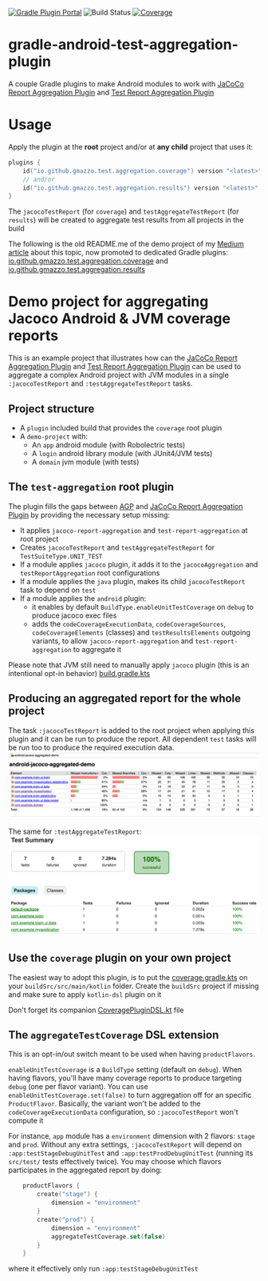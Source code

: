[![Gradle Plugin Portal](https://img.shields.io/gradle-plugin-portal/v/io.github.gmazzo.test.aggregation.coverage)](https://plugins.gradle.org/plugin/io.github.gmazzo.test.aggregation.coverage)
![Build Status](https://github.com/gmazzo/gradle-android-test-aggregation-plugin/actions/workflows/build.yaml/badge.svg)
[![Coverage](https://codecov.io/gh/gmazzo/gradle-android-test-aggregation-plugin/branch/main/graph/badge.svg?token=D5cDiPWvcS)](https://codecov.io/gh/gmazzo/gradle-android-test-aggregation-plugin)

# gradle-android-test-aggregation-plugin
A couple Gradle plugins to make Android modules to work with 
[JaCoCo Report Aggregation Plugin](https://docs.gradle.org/current/userguide/jacoco_report_aggregation_plugin.html) and
[Test Report Aggregation Plugin](https://docs.gradle.org/current/userguide/test_report_aggregation_plugin.html)

# Usage
Apply the plugin at the **root** project and/or at **any child** project that uses it:
```kotlin
plugins {
    id("io.github.gmazzo.test.aggregation.coverage") version "<latest>" 
    // and/or
    id("io.github.gmazzo.test.aggregation.results") version "<latest>"
}
```

The `jacocoTestReport` (for `coverage`) and `testAggregateTestReport` (for `results`) will be created 
to aggregate test results from all projects in the build

The following is the old README.me of the demo project of my [Medium article](https://medium.com/p/53e912b2e63c) about this topic, 
now promoted to dedicated Gradle plugins: 
[io.github.gmazzo.test.aggregation.coverage](https://plugins.gradle.org/plugin/io.github.gmazzo.test.aggregation.coverage) and
[io.github.gmazzo.test.aggregation.results](https://plugins.gradle.org/plugin/io.github.gmazzo.test.aggregation.results)

# Demo project for aggregating Jacoco Android & JVM coverage reports
This is an example project that illustrates how can the 
[JaCoCo Report Aggregation Plugin](https://docs.gradle.org/current/userguide/jacoco_report_aggregation_plugin.html) and
[Test Report Aggregation Plugin](https://docs.gradle.org/current/userguide/test_report_aggregation_plugin.html)
can be used to aggregate a complex Android project with JVM modules in a single `:jacocoTestReport` and `:testAggregateTestReport` tasks.

## Project structure
- A `plugin` included build that provides the `coverage` root plugin
- A `demo-project` with:
  - An `app` android module (with Robolectric tests)
  - A `login` android library module (with JUnit4/JVM tests)
  - A `domain` jvm module (with tests)

## The `test-aggregation` root plugin
The plugin fills the gaps between [AGP](https://developer.android.com/studio/releases/gradle-plugin) and 
[JaCoCo Report Aggregation Plugin](https://docs.gradle.org/current/userguide/jacoco_report_aggregation_plugin.html)
by providing the necessary setup missing:
- It applies `jacoco-report-aggregation` and `test-report-aggregation` at root project
- Creates `jacocoTestReport` and `testAggregateTestReport` for `TestSuiteType.UNIT_TEST`
- If a module applies `jacoco` plugin, it adds it to the `jacocoAggregation` and `testReportAggregation` root configurations
- If a module applies the `java` plugin, makes its child `jacocoTestReport` task to depend on `test`
- If a module applies the `android` plugin:
  - it enables by default `BuildType.enableUnitTestCoverage` on `debug` to produce jacoco exec files
  - adds the `codeCoverageExecutionData`, `codeCoverageSources`, `codeCoverageElements` (classes) and `testResultsElements`
    outgoing variants, to allow `jacoco-report-aggregation` and `test-report-aggregation` to aggregate it

Please note that JVM still need to manually apply `jacoco` plugin (this is an intentional opt-in behavior)
[build.gradle.kts](build.gradle.kts#L3)

## Producing an aggregated report for the whole project
The task `:jacocoTestReport` is added to the root project when applying this plugin and it can be
run to produce the report. All dependent `test` tasks will be run too to produce the required execution data.
![Aggregated JaCoCo Report example](README-aggregated-jacoco-report.png)

The same for `:testAggregateTestReport`:
![Aggregated Test Report example](README-aggregated-test-report.png)

## Use the `coverage` plugin on your own project
The easiest way to adopt this plugin, is to put the [coverage.gradle.kts](coverage-plugin/src/main/kotlin/coverage.gradle.kts)
on your `buildSrc/src/main/kotlin` folder.
Create the `buildSrc` project if missing and make sure to apply `kotlin-dsl` plugin on it

Don't forget its companion [CoveragePluginDSL.kt](coverage-plugin/src/main/kotlin/org/gradle/kotlin/dsl/CoveragePluginDSL.kt) file

## The `aggregateTestCoverage` DSL extension
This is an opt-in/out switch meant to be used when having `productFlavors`.

`enableUnitTestCoverage` is a `BuildType` setting (default on `debug`). When having flavors, you'll
have many coverage reports to produce targeting `debug` (one per flavor variant).
You can use `enableUnitTestCoverage.set(false)` to turn aggregation off for an specific `ProductFlavor`. 
Basically, the variant won't be added to the `codeCoverageExecutionData` configuration, so `:jacocoTestReport` won't compute it

For instance, `app` module has a `environment` dimension with 2 flavors: `stage` and `prod`.
Without any extra settings, `:jacocoTestReport` will depend on `:app:testStageDebugUnitTest` and 
`:app:testProdDebugUnitTest` (running its `src/test/` tests effectively twice).
You may choose which flavors participates in the aggregated report by doing:
```kotlin
    productFlavors {
        create("stage") { 
            dimension = "environment" 
        }
        create("prod") { 
            dimension = "environment"
            aggregateTestCoverage.set(false)
        }
    }
```
where it effectively only run `:app:testStageDebugUnitTest`
